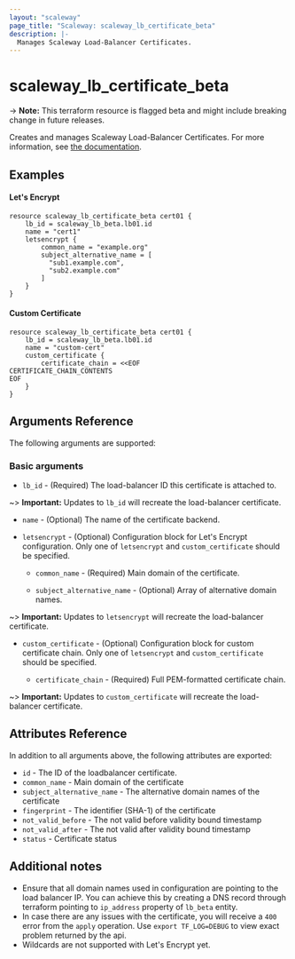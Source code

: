 ```yaml
---
layout: "scaleway"
page_title: "Scaleway: scaleway_lb_certificate_beta"
description: |-
  Manages Scaleway Load-Balancer Certificates.
---
```


# scaleway_lb_certificate_beta

-> **Note:** This terraform resource is flagged beta and might include breaking change in future releases.

Creates and manages Scaleway Load-Balancer Certificates. For more information, see [the documentation](https://developers.scaleway.com/en/products/lb/api).

## Examples
    
#### Let's Encrypt
```hcl
resource scaleway_lb_certificate_beta cert01 {
    lb_id = scaleway_lb_beta.lb01.id
    name = "cert1"
    letsencrypt {
        common_name = "example.org"
        subject_alternative_name = [
          "sub1.example.com",
          "sub2.example.com"
        ]
    }
}
```

#### Custom Certificate
```hcl
resource scaleway_lb_certificate_beta cert01 {
    lb_id = scaleway_lb_beta.lb01.id
    name = "custom-cert"
    custom_certificate {
        certificate_chain = <<EOF
CERTIFICATE_CHAIN_CONTENTS
EOF
    }
}
```

## Arguments Reference

The following arguments are supported:

### Basic arguments

- `lb_id` - (Required) The load-balancer ID this certificate is attached to.

~> **Important:** Updates to `lb_id` will recreate the load-balancer certificate.

- `name` - (Optional) The name of the certificate backend.

- `letsencrypt` - (Optional) Configuration block for Let's Encrypt configuration. Only one of `letsencrypt` and `custom_certificate` should be specified.

    - `common_name` - (Required) Main domain of the certificate.

    - `subject_alternative_name` - (Optional) Array of alternative domain names.

~> **Important:** Updates to `letsencrypt` will recreate the load-balancer certificate.

- `custom_certificate` - (Optional) Configuration block for custom certificate chain. Only one of `letsencrypt` and `custom_certificate` should be specified.

    - `certificate_chain` - (Required) Full PEM-formatted certificate chain.

~> **Important:** Updates to `custom_certificate` will recreate the load-balancer certificate.

## Attributes Reference

In addition to all arguments above, the following attributes are exported:

- `id` - The ID of the loadbalancer certificate.
- `common_name` - Main domain of the certificate
- `subject_alternative_name` - The alternative domain names of the certificate
- `fingerprint` - The identifier (SHA-1) of the certificate
- `not_valid_before` - The not valid before validity bound timestamp
- `not_valid_after` - The not valid after validity bound timestamp
- `status` - Certificate status

## Additional notes

* Ensure that all domain names used in configuration are pointing to the load balancer IP.
  You can achieve this by creating a DNS record through terraform pointing to  `ip_address` property of `lb_beta` entity.
* In case there are any issues with the certificate, you will receive a `400` error from the `apply` operation.
  Use `export TF_LOG=DEBUG` to view exact problem returned by the api.
* Wildcards are not supported with Let's Encrypt yet.
